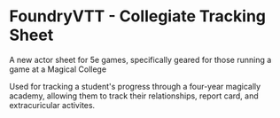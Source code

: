 # FoundryVTT - Collegiate Tracking Sheet

A new actor sheet for 5e games, specifically geared for those running a game at a Magical College

Used for tracking a student's progress through a four-year magically academy, allowing them to track their relationships, report card, and extracuricular activites.
